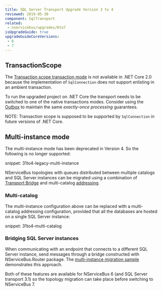 ```yaml
---
title: SQL Server Transport Upgrade Version 3 to 4
reviewed: 2019-05-30
component: SqlTransport
related:
 - nservicebus/upgrades/6to7
isUpgradeGuide: true
upgradeGuideCoreVersions:
 - 6
 - 7
---
```



## TransactionScope

The [Transaction scope transaction mode](/transports/sql/transactions.md#transaction-scope-distributed-transaction) is not available in .NET Core 2.0 because the implementation of `SqlConnection` does not support enlisting in an ambient transaction. 

To run the upgraded project on .NET Core the transport needs to be switched to one of the native transactions modes. Consider using the [Outbox](/nservicebus/outbox) to maintain the same *exactly-once processing* guarantees.

NOTE: Transaction scope is supposed to be supported by `SqlConnection` in future versions of .NET Core. 


## Multi-instance mode

The multi-instance mode has been deprecated in Version 4. So the following is no longer supported:

snippet: 31to4-legacy-multi-instance

NServiceBus topologies with queues distributed between multiple catalogs and SQL Server instances can be migrated using a combination of [Transport Bridge](/nservicebus/bridge/) and multi-catalog [addressing](/transports/sql/addressing.md).


### Multi-catalog

The multi-instance configuration above can be replaced with a multi-catalog addressing configuration, provided that all the databases are hosted on a single SQL Server instance:

snippet: 31to4-multi-catalog


### Bridging SQL Server instances

When communicating with an endpoint that connects to a different SQL Server instance, send messages through a bridge constructed with NServiceBus.Router package. The [multi-instance migration sample](/samples/sqltransport/multi-instance-migration) demonstrates this approach.

Both of these features are available for NServiceBus 6 (and SQL Server transport 3.1) so the topology migration can take place before switching to NServiceBus 7.
